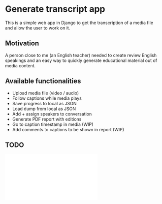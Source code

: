 # Generate transcript app

This is a simple web app in Django to get the transcription of a media file and allow the user to work on it.

## Motivation

A person close to me (an English teacher) needed to create review English speakings and an easy way to
quickly generate educational material out of media content.

## Available functionalities

- Upload media file (video / audio)
- Follow captions while media plays
- Save progress to local as JSON
- Load dump from local as JSON
- Add + assign speakers to conversation
- Generate PDF report with editions
- Go to caption timestamp in media (WIP)
- Add comments to captions to be shown in report (WIP)

## TODO

![TODO.md](TODO.md)
